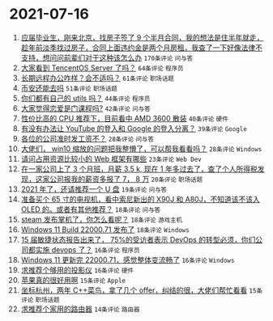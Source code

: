 # 2021-07-16

1. [应届毕业生，刚来北京，找房子签了 9 个半月合同，我的想法是住半年就走，趁年前淡季找过房子，合同上面违约金是两个月房租，我查了一下好像法律不支持，想问问前辈们对于这种该怎么办](https://www.v2ex.com/t/789838) `170条评论` `问与答`
1. [大家看到 TencentOS Server 了吗？](https://www.v2ex.com/t/789822) `64条评论` `程序员`
1. [长期远程办公咋样？会不适吗？](https://www.v2ex.com/t/789852) `61条评论` `职场话题`
1. [币安还能去吗](https://www.v2ex.com/t/789851) `51条评论` `职场话题`
1. [你们都有自己的 utils 吗？](https://www.v2ex.com/t/789875) `44条评论` `程序员`
1. [大家觉得恋爱是门课程吗?](https://www.v2ex.com/t/789821) `42条评论` `问与答`
1. [性价比高的 CPU 推荐下，目前看中 AMD 3600 散装](https://www.v2ex.com/t/789825) `40条评论` `硬件`
1. [有没有办法让 YouTube 的登入和 Google 的登入分离？](https://www.v2ex.com/t/789857) `39条评论` `Google`
1. [各位的公司准时发工资不？](https://www.v2ex.com/t/789932) `28条评论` `问与答`
1. [大佬们， win10 缩放的问题把我整懵了，可以帮我看看吗？](https://www.v2ex.com/t/789891) `28条评论` `Windows`
1. [请问占用资源比较小的 Web 框架有哪些](https://www.v2ex.com/t/789883) `23条评论` `Web Dev`
1. [在一家公司上了 3 个月班，月薪 3.5 k, 现在 1 年多过去了，查了个人所得税发现，这家公司报我的薪资多报了 7， 8 万](https://www.v2ex.com/t/789859) `20条评论` `职场话题`
1. [2021 年了，还请推荐一个 U 盘](https://www.v2ex.com/t/789920) `19条评论` `问与答`
1. [准备买个 65 寸的电视机，看中索尼新出的 X90J 和 A80J，不知道该不该入 OLED 的。或者有其他推荐？](https://www.v2ex.com/t/789910) `18条评论` `问与答`
1. [steam 发布掌机了，你怎么看呢？](https://www.v2ex.com/t/789880) `18条评论` `游戏主机`
1. [Windows 11 Build 22000.71 发布了](https://www.v2ex.com/t/789831) `18条评论` `Windows`
1. [15 届敏捷状态报告出来了， 75%的受访者表示 DevOps 的转型必须，你们公司都实施 devops 了？](https://www.v2ex.com/t/789832) `16条评论` `程序员`
1. [Windows 11 更新完 22000.71，感觉整体变流畅了](https://www.v2ex.com/t/789826) `16条评论` `Windows`
1. [求推荐个够用的投影仪](https://www.v2ex.com/t/789823) `16条评论` `硬件`
1. [苹果真的很好用啊](https://www.v2ex.com/t/789958) `15条评论` `Apple`
1. [坐标杭州，两年 C++菜鸟，拿了几个 offer，纠结的很，大佬们帮忙看看](https://www.v2ex.com/t/789830) `15条评论` `职场话题`
1. [求推荐个家用的路由器](https://www.v2ex.com/t/789927) `14条评论` `路由器`
